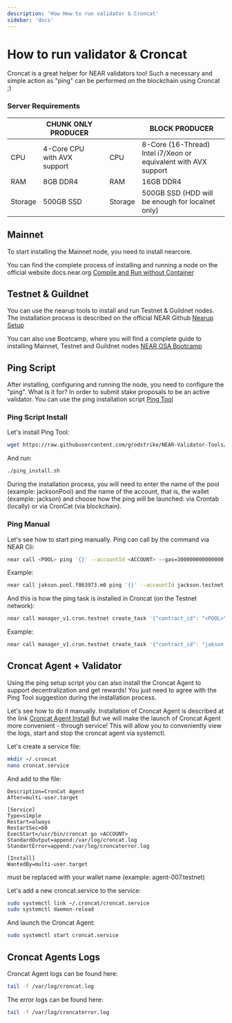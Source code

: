 ```yaml
---
description: 'How How to run validator & Croncat'
sidebar: 'docs'
---
```


# How to run validator & Croncat

Croncat is a great helper for NEAR validators too! Such a necessary and simple action as "ping" can be performed on the blockchain using Croncat ;)

### Server Requirements

|          | CHUNK ONLY PRODUCER |  |  | BLOCK PRODUCER |
| -------- | ------------------- | -- | --- | -------------- |
| CPU | 4-Core CPU with AVX support |  | CPU | 8-Core (16-Thread) Intel i7/Xeon or equivalent with AVX support |
| RAM | 8GB DDR4 | | RAM | 16GB DDR4 |
| Storage | 500GB SSD | | Storage | 500GB SSD (HDD will be enough for localnet only) |

## Mainnet

To start installing the Mainnet node, you need to install nearcore.

You can find the complete process of installing and running a node on the official website docs.near.org [Compile and Run without Container](https://docs.near.org/docs/develop/node/validator/compile-and-run-a-node)

## Testnet & Guildnet

You can use the nearup tools to install and run Testnet & Guildnet nodes. The installation process is described on the official NEAR Github [Nearup Setup](https://github.com/near/nearup)

You can also use Bootcamp, where you will find a complete guide to installing Mainnet, Testnet and Guildnet nodes [NEAR OSA Bootcamp](https://bootcamp.openshards.io/)

## Ping Script

After installing, configuring and running the node, you need to configure the "ping". What is it for? In order to submit stake proposals to be an active validator. You can use the ping installation script [Ping Tool](https://github.com/grodstrike/NEAR-Validator-Tools/blob/main/ping_install.sh)

### Ping Script Install

Let's install Ping Tool:

```bash
wget https://raw.githubusercontent.com/grodstrike/NEAR-Validator-Tools/main/ping_install.sh && chmod +x ping_install.sh 
```
And run: 
```bash
./ping_install.sh 
```

During the installation process, you will need to enter the name of the pool (example: jacksonPool) and the name of the account, that is, the wallet (example: jackson) and choose how the ping will be launched: via Crontab (locally) or via CronCat (via blockchain).

### Ping Manual

Let's see how to start ping manually. Ping can call by the command via NEAR Cli:

```bash
near call <POOL> ping '{}' --accountId <ACCOUNT> --gas=300000000000000
```

Example: 

```bash
near call jakson.pool.f863973.m0 ping '{}' --accountId jackson.testnet --gas=300000000000000
```

And this is how the ping task is installed in Croncat (on the Testnet network):

```bash
near call manager_v1.cron.testnet create_task '{"contract_id": "<POOL>","function_id": "ping","cadence": "0 0 * * * *","recurring": true,"deposit": "0","gas": 9000000000000}' --accountId "<ACCOUNT>" --amount 10
```
Example:

```bash
near call manager_v1.cron.testnet create_task '{"contract_id": "jakson.pool.f863973.m0","function_id": "ping","cadence": "0 0 * * * *","recurring": true,"deposit": "0","gas": 9000000000000}' --accountId "jakson.testnet" --amount 10
```

## Croncat Agent + Validator

Using the ping setup script you can also install the Croncat Agent to support decentralization and get rewards! You just need to agree with the Ping Tool suggestion during the installation process.

Let's see how to do it manually. Installation of Croncat Agent is described at the link [Croncat Agent Install](https://docs.cron.cat/docs/agent-cli/) But we will make the launch of Croncat Agent more convenient - through service! This will allow you to conveniently view the logs, start and stop the croncat agent via systemctl.

Let's create a service file:

```bash
mkdir ~/.croncat
nano croncat.service
```

And add to the file:

``` [Unit]
Description=CronCat Agent
After=multi-user.target

[Service]
Type=simple
Restart=always
RestartSec=60
ExecStart=/usr/bin/croncat go <ACCOUNT> 
StandardOutput=append:/var/log/croncat.log
StandartError=append:/var/log/croncaterror.log

[Install]
WantedBy=multi-user.target
```

<ACCOUNT> must be replaced with your wallet name (example: agent-007.testnet)

Let's add a new croncat.service to the service:
  
```bash 
sudo systemctl link ~/.croncat/croncat.service
sudo systemctl daemon-reload
```
  
And launch the Croncat Agent:
```bash
sudo systemctl start croncat.service
```
## Croncat Agents Logs  
  
Croncat Agent logs can be found here:

```bash
tail -f /var/log/croncat.log
```
  
The error logs can be found here:

  ```bash
tail -f /var/log/croncaterror.log
```
